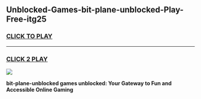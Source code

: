 
## Unblocked-Games-bit-plane-unblocked-Play-Free-itg25
<h3>
<a href="https://premium76.site?title=bit-plane-unblocked&ref=19M">CLICK TO PLAY</a></h3>
<hr>

<h3>
<a href="https://premium76.site?title=bit-plane-unblocked&ref=19M">CLICK 2 PLAY</a>
  
</h3>

<a href="https://premium76.site?title=bit-plane-unblocked&ref=19M"><img src="https://clearcache.store/games.png"></a>


**bit-plane-unblocked games unblocked: Your Gateway to Fun and Accessible Online Gaming**

